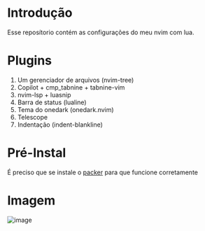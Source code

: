 # Introdução

Esse reposítorio contém as configurações do meu nvim com lua.

# Plugins

1. Um gerenciador de arquivos (nvim-tree)
2. Copilot + cmp_tabnine + tabnine-vim
3. nvim-lsp + luasnip
4. Barra de status (lualine)
5. Tema do onedark (onedark.nvim)
6. Telescope
7. Indentação (indent-blankline)

# Pré-Instal

É preciso que se instale o [packer](https://github.com/wbthomason/packer.nvim) para que funcione corretamente

# Imagem

![image](https://user-images.githubusercontent.com/40117861/211370405-e19c5e3c-90e7-45a3-8339-ef8c8ddddd6e.png)
